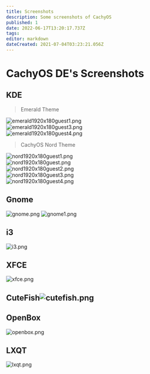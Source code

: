 ```yaml
---
title: Screenshots
description: Some screenshots of CachyOS
published: 1
date: 2022-06-17T13:20:17.737Z
tags: 
editor: markdown
dateCreated: 2021-07-04T03:23:21.056Z
---
```


# CachyOS DE's Screenshots
## KDE
> Emerald Theme

![emerald1920x180guest1.png](/emerald1920x180guest1.png)  
![emerald1920x180guest3.png](/emerald1920x180guest3.png)  
![emerald1920x180guest4.png](/emerald1920x180guest4.png)

> CachyOS Nord Theme

![nord1920x180guest1.png](/nord1920x180guest1.png)  
![nord1920x180guest.png](/nord1920x180guest.png)  
![nord1920x180guest2.png](/nord1920x180guest2.png)  
![nord1920x180guest3.png](/nord1920x180guest3.png)  
![nord1920x180guest4.png](/nord1920x180guest4.png)
## Gnome
![gnome.png](/gnome.png)
![gnome1.png](/gnome1.png)
## i3
![i3.png](/i3.png)
## XFCE
![xfce.png](/xfce.png)
## CuteFish![cutefish.png](/cutefish.png)
## OpenBox
![openbox.png](/openbox.png)
## LXQT
![lxqt.png](/lxqt.png)